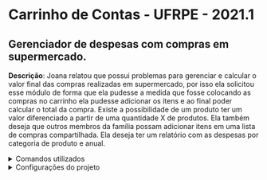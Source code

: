 # Carrinho de Contas - UFRPE - 2021.1
  
## Gerenciador de despesas com compras em supermercado.

**Descrição**: Joana relatou que possui problemas para gerenciar e calcular o valor final das compras  realizadas em supermercado, por isso ela solicitou esse módulo de forma que ela pudesse a  medida que fosse colocando as compras no carrinho ela pudesse adicionar os itens e ao final  poder calcular o total da compra. Existe a possibilidade de um produto ter um valor diferenciado  a partir de uma quantidade X de produtos. Ela também deseja que outros membros da família  possam adicionar itens em uma lista de compras compartilhada. Ela deseja ter um relatório com  as despesas por categoria de produto e anual. 

<details>
  <summary>Comandos utilizados</summary>

  1. Criar o projeto:
   ```rails new cdc --api --database=postgresql``` 
  1. Criar o banco de dados:
    ```rails db:create```
  1. Criar migração dos usuários:
    ```rails g migration CreateUsers name:string password_digest:string email:string```
  1. Atualizar schema com as migrações pendentes:
    ```rails db:migrate```
  
</details>
  
<details>
  <summary>Configurações do projeto </summary>
  
  * Ruby version 2.7.3
  
  * Rails + Postgresql
  
</details>
